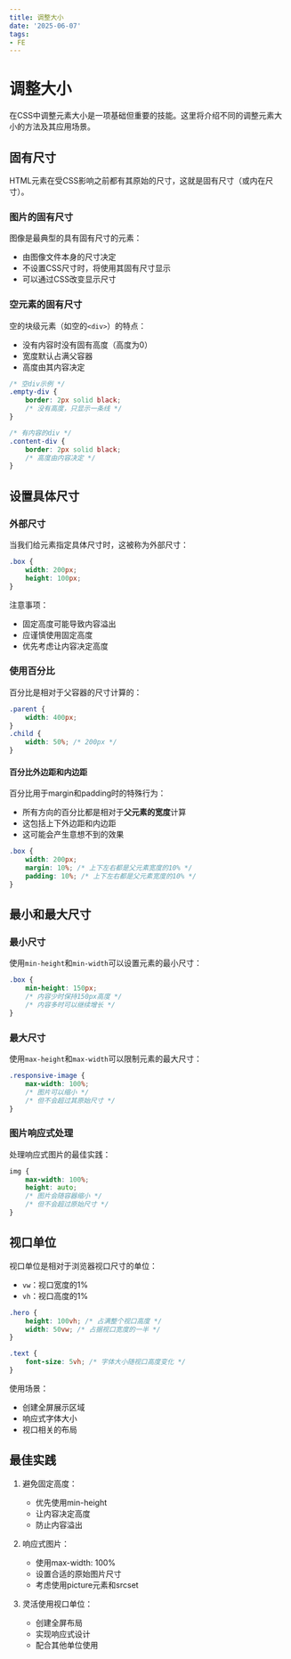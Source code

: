 ```yaml
---
title: 调整大小
date: '2025-06-07'
tags:
- FE
---
```


# 调整大小
在CSS中调整元素大小是一项基础但重要的技能。这里将介绍不同的调整元素大小的方法及其应用场景。
## 固有尺寸

HTML元素在受CSS影响之前都有其原始的尺寸，这就是固有尺寸（或内在尺寸）。

### 图片的固有尺寸

图像是最典型的具有固有尺寸的元素：

- 由图像文件本身的尺寸决定
- 不设置CSS尺寸时，将使用其固有尺寸显示
- 可以通过CSS改变显示尺寸

### 空元素的固有尺寸

空的块级元素（如空的`<div>`）的特点：

- 没有内容时没有固有高度（高度为0）
- 宽度默认占满父容器
- 高度由其内容决定

```css
/* 空div示例 */
.empty-div {
    border: 2px solid black;
    /* 没有高度，只显示一条线 */
}

/* 有内容的div */
.content-div {
    border: 2px solid black;
    /* 高度由内容决定 */
}
```

## 设置具体尺寸

### 外部尺寸

当我们给元素指定具体尺寸时，这被称为外部尺寸：

```css
.box {
    width: 200px;
    height: 100px;
}
```

注意事项：
- 固定高度可能导致内容溢出
- 应谨慎使用固定高度
- 优先考虑让内容决定高度

### 使用百分比

百分比是相对于父容器的尺寸计算的：

```css
.parent {
    width: 400px;
}
.child {
    width: 50%; /* 200px */
}
```

#### 百分比外边距和内边距

百分比用于margin和padding时的特殊行为：

- 所有方向的百分比都是相对于**父元素的宽度**计算
- 这包括上下外边距和内边距
- 这可能会产生意想不到的效果

```css
.box {
    width: 200px;
    margin: 10%; /* 上下左右都是父元素宽度的10% */
    padding: 10%; /* 上下左右都是父元素宽度的10% */
}
```

## 最小和最大尺寸

### 最小尺寸

使用`min-height`和`min-width`可以设置元素的最小尺寸：

```css
.box {
    min-height: 150px;
    /* 内容少时保持150px高度 */
    /* 内容多时可以继续增长 */
}
```

### 最大尺寸

使用`max-height`和`max-width`可以限制元素的最大尺寸：

```css
.responsive-image {
    max-width: 100%;
    /* 图片可以缩小 */
    /* 但不会超过其原始尺寸 */
}
```

### 图片响应式处理

处理响应式图片的最佳实践：

```css
img {
    max-width: 100%;
    height: auto;
    /* 图片会随容器缩小 */
    /* 但不会超过原始尺寸 */
}
```

## 视口单位

视口单位是相对于浏览器视口尺寸的单位：

- `vw`：视口宽度的1%
- `vh`：视口高度的1%

```css
.hero {
    height: 100vh; /* 占满整个视口高度 */
    width: 50vw; /* 占据视口宽度的一半 */
}

.text {
    font-size: 5vh; /* 字体大小随视口高度变化 */
}
```

使用场景：
- 创建全屏展示区域
- 响应式字体大小
- 视口相关的布局

## 最佳实践

1. 避免固定高度：
   - 优先使用min-height
   - 让内容决定高度
   - 防止内容溢出

2. 响应式图片：
   - 使用max-width: 100%
   - 设置合适的原始图片尺寸
   - 考虑使用picture元素和srcset

3. 灵活使用视口单位：
   - 创建全屏布局
   - 实现响应式设计
   - 配合其他单位使用
